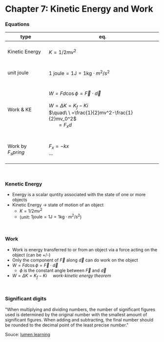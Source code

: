 # Chapter 7: Kinetic Energy and Work

### Equations
|type|eq.|
|---|---|
|Kinetic Energy|<br/>$K=1/2mv^2$<br/>&nbsp;|
|unit joule|<br/>$1\text{ joule}= 1\text{J} = 1\text{kg}\cdot m^2/s^2$<br/>&nbsp;|
|Work & KE |<br/>$W=Fd\cos\phi=\overrightarrow{F}\cdot\overrightarrow{d}$<br/><br/>$W=\Delta K=K_f-Ki$<br/>$\quad\ \ =\frac{1}{2}mv^2-\frac{1}{2}mv_0^2$<br/>$\quad\ \ =F_xd$<br/>&nbsp;|
|Work by $F_spring$|<br/>$F_x=-kx$<br/>...<br/>&nbsp;|

<br/>

### Kenetic Energy
- Energy is a scalar quntity associated with the state of one or more objects
- Kinetic Energy -> state of motion of an object
  - $K=1/2mv^2$ 
  - (unit: $1\text{joule}= 1\text{J} = 1\text{kg}\cdot m^2/s^2$)

<br/>

### Work
- Work is energy transferred to or from an object via a force acting on the object (can be +/-)
- Only the component of $\overrightarrow{F}$ along $\overrightarrow{d}$ can do work on the object
- $W=Fd\cos\phi=\overrightarrow{F}\cdot\overrightarrow{d}$
  - $\phi$ is the constant angle between $\overrightarrow{F}$ and $\overrightarrow{d}$
- $W=\Delta K=K_f-Ki$ &nbsp;&nbsp;&nbsp;&nbsp;*work-kinetic energy theorem*

<br/>

### Significant digits
"When multiplying and dividing numbers, the number of significant figures used is determined by the original number with the smallest amount of significant figures. When adding and subtracting, the final number should be rounded to the decimal point of the least precise number."

Souce: [lumen learning](https://courses.lumenlearning.com/introchem/chapter/significant-figures/#:~:text=When%20multiplying%20and%20dividing%20numbers,of%20the%20least%20precise%20number.)


